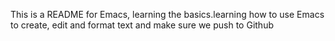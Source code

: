 This is a README for Emacs, learning the basics.learning how to use Emacs to create, edit and format text and make sure we push to Github
